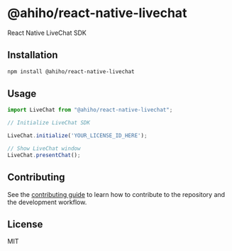 # @ahiho/react-native-livechat

React Native LiveChat SDK

## Installation

```sh
npm install @ahiho/react-native-livechat
```

## Usage

```js
import LiveChat from "@ahiho/react-native-livechat";

// Initialize LiveChat SDK

LiveChat.initialize('YOUR_LICENSE_ID_HERE');

// Show LiveChat window
LiveChat.presentChat();
```

## Contributing

See the [contributing guide](CONTRIBUTING.md) to learn how to contribute to the repository and the development workflow.

## License

MIT
